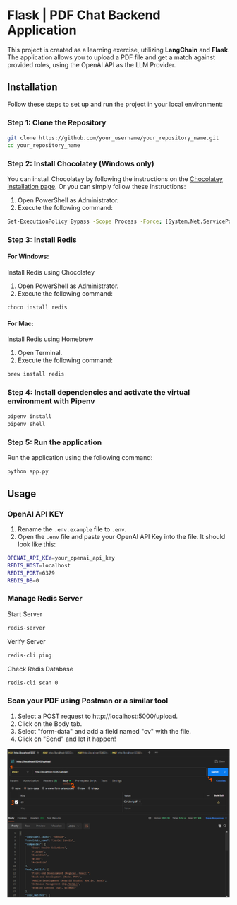# Flask | PDF Chat Backend Application

This project is created as a learning exercise, utilizing **LangChain** and **Flask**. The application allows you to upload a PDF file and get a match against provided roles, using the OpenAI API as the LLM Provider.

## Installation

Follow these steps to set up and run the project in your local environment:

### Step 1: Clone the Repository

```bash
git clone https://github.com/your_username/your_repository_name.git
cd your_repository_name
```

### Step 2: Install Chocolatey (Windows only)
You can install Chocolatey by following the instructions on the [Chocolatey installation page](https://chocolatey.org/install). Or you can simply follow these instructions:
1. Open PowerShell as Administrator.
2. Execute the following command:

```bash
Set-ExecutionPolicy Bypass -Scope Process -Force; [System.Net.ServicePointManager]::SecurityProtocol = [System.Net.ServicePointManager]::SecurityProtocol -bor 3072; iex ((New-Object System.Net.WebClient).DownloadString('https://community.chocolatey.org/install.ps1'))
```

### Step 3: Install Redis

#### For Windows:
Install Redis using Chocolatey
1. Open PowerShell as Administrator.
2. Execute the following command:
```bash
choco install redis
```

#### For Mac:
Install Redis using Homebrew
1. Open Terminal.
2. Execute the following command:
```bash
brew install redis
```

### Step 4: Install dependencies and activate the virtual environment with Pipenv

```bash
pipenv install
pipenv shell
```

### Step 5: Run the application

Run the application using the following command:

```bash
python app.py
```

## Usage

### OpenAI API KEY
1. Rename the ``.env.example`` file to ``.env``.
2. Open the ``.env`` file and paste your OpenAI API Key into the file. It should look like this:
```bash
OPENAI_API_KEY=your_openai_api_key
REDIS_HOST=localhost
REDIS_PORT=6379
REDIS_DB=0
```

### Manage Redis Server

Start Server
```bash
redis-server
```

Verify Server
```bash
redis-cli ping
```

Check Redis Database
```bash
redis-cli scan 0
```

### Scan your PDF using Postman or a similar tool
1. Select a POST request to http://localhost:5000/upload.
2. Click on the Body tab.
3. Select "form-data" and add a field named "cv" with the file.
4. Click on "Send" and let it happen!

![alt text](assets/pdf-upload.png)